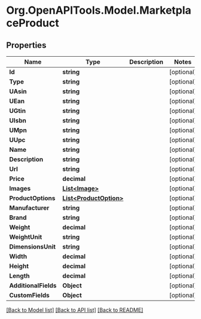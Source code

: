 # Org.OpenAPITools.Model.MarketplaceProduct

## Properties

Name | Type | Description | Notes
------------ | ------------- | ------------- | -------------
**Id** | **string** |  | [optional] 
**Type** | **string** |  | [optional] 
**UAsin** | **string** |  | [optional] 
**UEan** | **string** |  | [optional] 
**UGtin** | **string** |  | [optional] 
**UIsbn** | **string** |  | [optional] 
**UMpn** | **string** |  | [optional] 
**UUpc** | **string** |  | [optional] 
**Name** | **string** |  | [optional] 
**Description** | **string** |  | [optional] 
**Url** | **string** |  | [optional] 
**Price** | **decimal** |  | [optional] 
**Images** | [**List&lt;Image&gt;**](Image.md) |  | [optional] 
**ProductOptions** | [**List&lt;ProductOption&gt;**](ProductOption.md) |  | [optional] 
**Manufacturer** | **string** |  | [optional] 
**Brand** | **string** |  | [optional] 
**Weight** | **decimal** |  | [optional] 
**WeightUnit** | **string** |  | [optional] 
**DimensionsUnit** | **string** |  | [optional] 
**Width** | **decimal** |  | [optional] 
**Height** | **decimal** |  | [optional] 
**Length** | **decimal** |  | [optional] 
**AdditionalFields** | **Object** |  | [optional] 
**CustomFields** | **Object** |  | [optional] 

[[Back to Model list]](../README.md#documentation-for-models) [[Back to API list]](../README.md#documentation-for-api-endpoints) [[Back to README]](../README.md)

